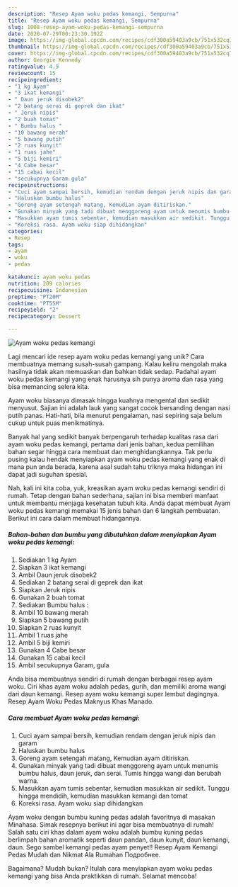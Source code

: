 ```yaml
---
description: "Resep Ayam woku pedas kemangi, Sempurna"
title: "Resep Ayam woku pedas kemangi, Sempurna"
slug: 1008-resep-ayam-woku-pedas-kemangi-sempurna
date: 2020-07-29T00:23:30.192Z
image: https://img-global.cpcdn.com/recipes/cdf300a59403a9cb/751x532cq70/ayam-woku-pedas-kemangi-foto-resep-utama.jpg
thumbnail: https://img-global.cpcdn.com/recipes/cdf300a59403a9cb/751x532cq70/ayam-woku-pedas-kemangi-foto-resep-utama.jpg
cover: https://img-global.cpcdn.com/recipes/cdf300a59403a9cb/751x532cq70/ayam-woku-pedas-kemangi-foto-resep-utama.jpg
author: Georgie Kennedy
ratingvalue: 4.9
reviewcount: 15
recipeingredient:
- "1 kg Ayam"
- "3 ikat kemangi"
- " Daun jeruk disobek2"
- "2 batang serai di geprek dan ikat"
- " Jeruk nipis"
- "2 buah tomat"
- " Bumbu halus "
- "10 bawang merah"
- "5 bawang putih"
- "2 ruas kunyit"
- "1 ruas jahe"
- "5 biji kemiri"
- "4 Cabe besar"
- "15 cabai kecil"
- "secukupnya Garam gula"
recipeinstructions:
- "Cuci ayam sampai bersih, kemudian rendam dengan jeruk nipis dan garam"
- "Haluskan bumbu halus"
- "Goreng ayam setengah matang, Kemudian ayam ditiriskan."
- "Gunakan minyak yang tadi dibuat menggoreng ayam untuk menumis bumbu halus, daun jeruk, dan serai. Tumis hingga wangi dan berubah warna."
- "Masukkan ayam tumis sebentar, kemudian masukkan air sedikit. Tunggu hingga mendidih, kemudian masukkan kemangi dan tomat"
- "Koreksi rasa. Ayam woku siap dihidangkan"
categories:
- Resep
tags:
- ayam
- woku
- pedas

katakunci: ayam woku pedas 
nutrition: 209 calories
recipecuisine: Indonesian
preptime: "PT20M"
cooktime: "PT55M"
recipeyield: "2"
recipecategory: Dessert

---
```



![Ayam woku pedas kemangi](https://img-global.cpcdn.com/recipes/cdf300a59403a9cb/751x532cq70/ayam-woku-pedas-kemangi-foto-resep-utama.jpg)

Lagi mencari ide resep ayam woku pedas kemangi yang unik? Cara membuatnya memang susah-susah gampang. Kalau keliru mengolah maka hasilnya tidak akan memuaskan dan bahkan tidak sedap. Padahal ayam woku pedas kemangi yang enak harusnya sih punya aroma dan rasa yang bisa memancing selera kita.

Ayam woku biasanya dimasak hingga kuahnya mengental dan sedikit menyusut. Sajian ini adalah lauk yang sangat cocok bersanding dengan nasi putih panas. Hati-hati, bila menurut pengalaman, nasi sepiring saja belum cukup untuk puas menikmatinya.

Banyak hal yang sedikit banyak berpengaruh terhadap kualitas rasa dari ayam woku pedas kemangi, pertama dari jenis bahan, kedua pemilihan bahan segar hingga cara membuat dan menghidangkannya. Tak perlu pusing kalau hendak menyiapkan ayam woku pedas kemangi yang enak di mana pun anda berada, karena asal sudah tahu triknya maka hidangan ini dapat jadi suguhan spesial.


Nah, kali ini kita coba, yuk, kreasikan ayam woku pedas kemangi sendiri di rumah. Tetap dengan bahan sederhana, sajian ini bisa memberi manfaat untuk membantu menjaga kesehatan tubuh kita. Anda dapat membuat Ayam woku pedas kemangi memakai 15 jenis bahan dan 6 langkah pembuatan. Berikut ini cara dalam membuat hidangannya.

<!--inarticleads1-->

##### Bahan-bahan dan bumbu yang dibutuhkan dalam menyiapkan Ayam woku pedas kemangi:

1. Sediakan 1 kg Ayam
1. Siapkan 3 ikat kemangi
1. Ambil  Daun jeruk disobek2
1. Sediakan 2 batang serai di geprek dan ikat
1. Siapkan  Jeruk nipis
1. Gunakan 2 buah tomat
1. Sediakan  Bumbu halus :
1. Ambil 10 bawang merah
1. Siapkan 5 bawang putih
1. Siapkan 2 ruas kunyit
1. Ambil 1 ruas jahe
1. Ambil 5 biji kemiri
1. Gunakan 4 Cabe besar
1. Gunakan 15 cabai kecil
1. Ambil secukupnya Garam, gula


Anda bisa membuatnya sendiri di rumah dengan berbagai resep ayam woku. Ciri khas ayam woku adalah pedas, gurih, dan memiliki aroma wangi dari daun kemangi. Resep ayam woku kemangi super lembut dagingnya. Resep Ayam Woku Pedas Maknyus Khas Manado. 

<!--inarticleads2-->

##### Cara membuat Ayam woku pedas kemangi:

1. Cuci ayam sampai bersih, kemudian rendam dengan jeruk nipis dan garam
1. Haluskan bumbu halus
1. Goreng ayam setengah matang, Kemudian ayam ditiriskan.
1. Gunakan minyak yang tadi dibuat menggoreng ayam untuk menumis bumbu halus, daun jeruk, dan serai. Tumis hingga wangi dan berubah warna.
1. Masukkan ayam tumis sebentar, kemudian masukkan air sedikit. Tunggu hingga mendidih, kemudian masukkan kemangi dan tomat
1. Koreksi rasa. Ayam woku siap dihidangkan


Ayam woku dengan bumbu kuning pedas adalah favoritnya di masakan Minahasa. Simak resepnya berikut ini agar bisa membuatnya di rumah! Salah satu ciri khas dalam ayam woku adalah bumbu kuning pedas berlimpah bahan aromatik seperti daun pandan, daun kunyit, daun kemangi, daun. Sego sambel kemangi pedas ayam penyet!! Resep Ayam Kemangi Pedas Mudah dan Nikmat Ala Rumahan Подробнее. 

Bagaimana? Mudah bukan? Itulah cara menyiapkan ayam woku pedas kemangi yang bisa Anda praktikkan di rumah. Selamat mencoba!
